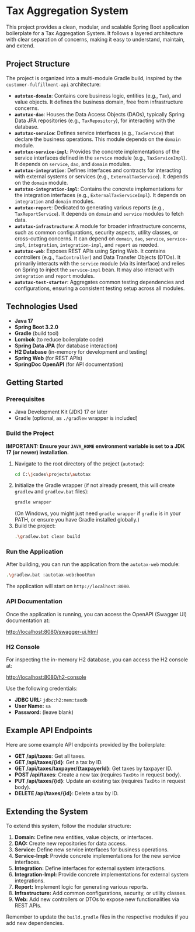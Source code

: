 # Tax Aggregation System

This project provides a clean, modular, and scalable Spring Boot application boilerplate for a Tax Aggregation System.
It follows a layered architecture with clear separation of concerns, making it easy to understand, maintain, and extend.

## Project Structure

The project is organized into a multi-module Gradle build, inspired by the `customer-fulfillment-api` architecture:

-   **`autotax-domain`**: Contains core business logic, entities (e.g., `Tax`), and value objects. It defines the business domain, free from infrastructure concerns.
-   **`autotax-dao`**: Houses the Data Access Objects (DAOs), typically Spring Data JPA repositories (e.g., `TaxRepository`), for interacting with the database.
-   **`autotax-service`**: Defines service interfaces (e.g., `TaxService`) that declare the business operations. This module depends on the `domain` module.
-   **`autotax-service-impl`**: Provides the concrete implementations of the service interfaces defined in the `service` module (e.g., `TaxServiceImpl`). It depends on `service`, `dao`, and `domain` modules.
-   **`autotax-integration`**: Defines interfaces and contracts for interacting with external systems or services (e.g., `ExternalTaxService`). It depends on the `domain` module.
-   **`autotax-integration-impl`**: Contains the concrete implementations for the integration interfaces (e.g., `ExternalTaxServiceImpl`). It depends on `integration` and `domain` modules.
-   **`autotax-report`**: Dedicated to generating various reports (e.g., `TaxReportService`). It depends on `domain` and `service` modules to fetch data.
-   **`autotax-infrastructure`**: A module for broader infrastructure concerns, such as common configurations, security aspects, utility classes, or cross-cutting concerns. It can depend on `domain`, `dao`, `service`, `service-impl`, `integration`, `integration-impl`, and `report` as needed.
-   **`autotax-web`**: Exposes REST APIs using Spring Web. It contains controllers (e.g., `TaxController`) and Data Transfer Objects (DTOs). It primarily interacts with the `service` module (via its interface) and relies on Spring to inject the `service-impl` bean. It may also interact with `integration` and `report` modules.
-   **`autotax-test-starter`**: Aggregates common testing dependencies and configurations, ensuring a consistent testing setup across all modules.

## Technologies Used

-   **Java 17**
-   **Spring Boot 3.2.0**
-   **Gradle** (build tool)
-   **Lombok** (to reduce boilerplate code)
-   **Spring Data JPA** (for database interaction)
-   **H2 Database** (in-memory for development and testing)
-   **Spring Web** (for REST APIs)
-   **SpringDoc OpenAPI** (for API documentation)

## Getting Started

### Prerequisites

-   Java Development Kit (JDK) 17 or later
-   Gradle (optional, as `./gradlew` wrapper is included)

### Build the Project

**IMPORTANT: Ensure your `JAVA_HOME` environment variable is set to a JDK 17 (or newer) installation.**

1.  Navigate to the root directory of the project (`autotax`):
    ```bash
    cd C:\jcodes\projects\autotax
    ```
2.  Initialize the Gradle wrapper (if not already present, this will create `gradlew` and `gradlew.bat` files):
    ```bash
    gradle wrapper
    ```
    (On Windows, you might just need `gradle wrapper` if `gradle` is in your PATH, or ensure you have Gradle installed globally.)
3.  Build the project:
    ```bash
    .\gradlew.bat clean build
    ```

### Run the Application

After building, you can run the application from the `autotax-web` module:

```bash
.\gradlew.bat :autotax-web:bootRun
```

The application will start on `http://localhost:8080`.

### API Documentation

Once the application is running, you can access the OpenAPI (Swagger UI) documentation at:

[http://localhost:8080/swagger-ui.html](http://localhost:8080/swagger-ui.html)

### H2 Console

For inspecting the in-memory H2 database, you can access the H2 console at:

[http://localhost:8080/h2-console](http://localhost:8080/h2-console)

Use the following credentials:
-   **JDBC URL:** `jdbc:h2:mem:taxdb`
-   **User Name:** `sa`
-   **Password:** (leave blank)

## Example API Endpoints

Here are some example API endpoints provided by the boilerplate:

-   **GET /api/taxes**: Get all taxes.
-   **GET /api/taxes/{id}**: Get a tax by ID.
-   **GET /api/taxes/taxpayer/{taxpayerId}**: Get taxes by taxpayer ID.
-   **POST /api/taxes**: Create a new tax (requires `TaxDto` in request body).
-   **PUT /api/taxes/{id}**: Update an existing tax (requires `TaxDto` in request body).
-   **DELETE /api/taxes/{id}**: Delete a tax by ID.

## Extending the System

To extend this system, follow the modular structure:

1.  **Domain:** Define new entities, value objects, or interfaces.
2.  **DAO:** Create new repositories for data access.
3.  **Service:** Define new service interfaces for business operations.
4.  **Service-Impl:** Provide concrete implementations for the new service interfaces.
5.  **Integration:** Define interfaces for external system interactions.
6.  **Integration-Impl:** Provide concrete implementations for external system integrations.
7.  **Report:** Implement logic for generating various reports.
8.  **Infrastructure:** Add common configurations, security, or utility classes.
9.  **Web:** Add new controllers or DTOs to expose new functionalities via REST APIs.

Remember to update the `build.gradle` files in the respective modules if you add new dependencies.
